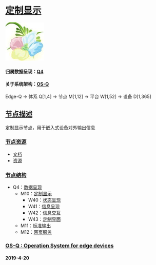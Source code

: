 ﻿# [定制显示](https://github.com/OS-Q/M10) 
[![sites](OS-Q/OS-Q.png)](http://www.OS-Q.com)
#### 归属数据呈现：[Q4](https://github.com/OS-Q/Q4)
#### 关于系统架构：[OS-Q](https://github.com/OS-Q/OS-Q)
Edge-Q -> 体系 Q[1,4] -> 节点 M[1,12] -> 平台 W[1,52] -> 设备 D[1,365]
## [节点描述](https://github.com/OS-Q/M10/wiki) 

定制显示节点，用于嵌入式设备对外输出信息

### [节点资源](https://github.com/OS-Q/M10) 

- [文档](docs/)
- [资源](src/)

### [节点结构](https://github.com/OS-Q/Q4)
* Q4：[数据呈现](https://github.com/OS-Q/Q4)
    * M10：[定制显示](https://github.com/OS-Q/M10)
        * W40：[状态呈现](https://github.com/OS-Q/W40)
        * W41：[信息呈现](https://github.com/OS-Q/W41)
        * W42：[信息交互](https://github.com/OS-Q/W42)
        * W43：[定制界面](https://github.com/OS-Q/W43)
    * M11：[标准输出](https://github.com/OS-Q/M11)
    * M12：[网页服务](https://github.com/OS-Q/M12)

### [OS-Q : Operation System for edge devices](http://www.OS-Q.com/Edge/M10)
####  2019-4-20  

